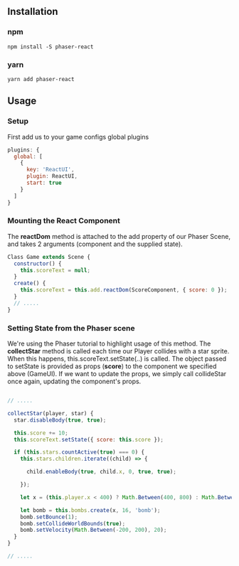 ## Installation

### npm
```
npm install -S phaser-react
```

### yarn
```
yarn add phaser-react
```

## Usage

### Setup

First add us to your game configs global plugins

```js
plugins: {
  global: [
    {
      key: 'ReactUI',
      plugin: ReactUI,
      start: true
    }
  ]
}
```
### Mounting the React Component

The **reactDom** method is attached to the add property of our Phaser Scene, and takes 2 arguments (component and the supplied state).
  
```js
Class Game extends Scene {
  constructor() {
    this.scoreText = null;
  }
  create() {
    this.scoreText = this.add.reactDom(ScoreComponent, { score: 0 });
  }
  // .....
}
```
### Setting State from the Phaser scene
  
 We're using the Phaser tutorial to highlight usage of this method. The **collectStar** method is called each time our Player collides with a star sprite. When this happens, this.scoreText.setState(..) is called. The object passed to setState is provided as props (**score**) to the component we specified above (GameUI). If we want to update the props, we simply call collideStar once again, updating the component's props. 
 
```js

// .....

collectStar(player, star) {
  star.disableBody(true, true);

  this.score += 10;
  this.scoreText.setState({ score: this.score });

  if (this.stars.countActive(true) === 0) {
    this.stars.children.iterate((child) => {

      child.enableBody(true, child.x, 0, true, true);

    });

    let x = (this.player.x < 400) ? Math.Between(400, 800) : Math.Between(0, 400);

    let bomb = this.bombs.create(x, 16, 'bomb');
    bomb.setBounce(1);
    bomb.setCollideWorldBounds(true);
    bomb.setVelocity(Math.Between(-200, 200), 20);
  }
}

// .....

```

